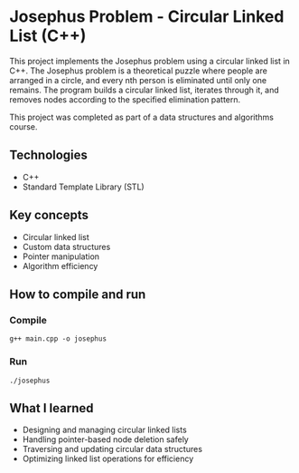 # Josephus Problem - Circular Linked List (C++)

This project implements the Josephus problem using a circular linked list in C++. The Josephus problem is a theoretical puzzle where people are arranged in a circle, and every nth person is eliminated until only one remains. The program builds a circular linked list, iterates through it, and removes nodes according to the specified elimination pattern.

This project was completed as part of a data structures and algorithms course.

## Technologies
- C++
- Standard Template Library (STL)

## Key concepts
- Circular linked list
- Custom data structures
- Pointer manipulation
- Algorithm efficiency

## How to compile and run

### Compile
```
g++ main.cpp -o josephus
```

### Run
```
./josephus
```

## What I learned
- Designing and managing circular linked lists
- Handling pointer-based node deletion safely
- Traversing and updating circular data structures
- Optimizing linked list operations for efficiency
